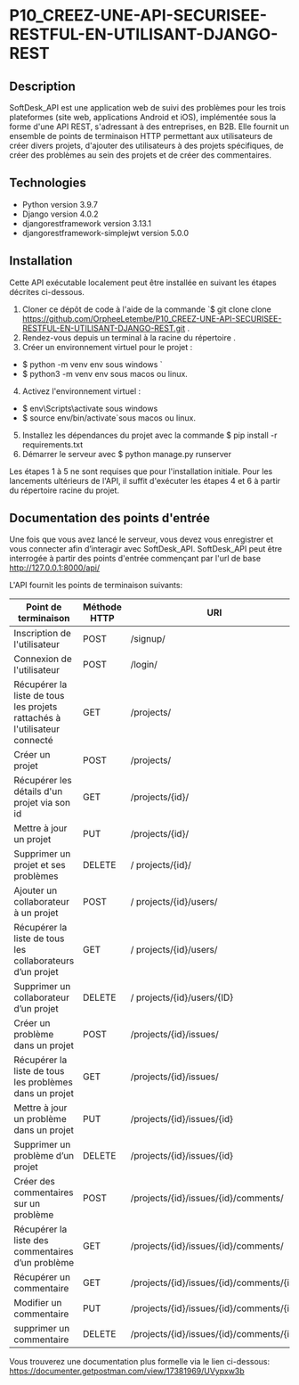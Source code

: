 # P10_CREEZ-UNE-API-SECURISEE-RESTFUL-EN-UTILISANT-DJANGO-REST

## Description
SoftDesk_API est une application web de suivi des problèmes pour les trois plateformes (site web, applications Android et iOS), implémentée sous la forme d'une API REST, s'adressant à des entreprises, en B2B. Elle fournit un ensemble de points de terminaison HTTP permettant aux utilisateurs de créer divers projets, d'ajouter des utilisateurs à des projets spécifiques, de créer des problèmes au sein des projets et de créer des commentaires.
## Technologies
-	Python version 3.9.7
-	Django version 4.0.2
-	djangorestframework version 3.13.1
-	djangorestframework-simplejwt version 5.0.0

## Installation
Cette API exécutable localement peut être installée en suivant les étapes décrites ci-dessous.
1.	Cloner ce dépôt de code à l'aide de la commande `$ git clone clone https://github.com/OrpheeLetembe/P10_CREEZ-UNE-API-SECURISEE-RESTFUL-EN-UTILISANT-DJANGO-REST.git .
2.	Rendez-vous depuis un terminal à la racine du répertoire .
3.	Créer un environnement virtuel pour le projet :
- $ python -m venv env sous windows `
- $ python3 -m venv env sous macos ou linux.
4.	Activez l'environnement virtuel :
- $ env\Scripts\activate sous windows 
- $ source env/bin/activate`sous macos ou linux.
5.	Installez les dépendances du projet avec la commande $ pip install -r requirements.txt
6.	Démarrer le serveur avec $ python manage.py runserver

Les étapes 1 à 5 ne sont requises que pour l'installation initiale. Pour les lancements ultérieurs de l'API, il suffit d'exécuter les étapes 4 et 6 à partir du répertoire racine du projet.

## Documentation des points d'entrée
Une fois que vous avez lancé le serveur, vous devez vous enregistrer et vous connecter afin d’interagir avec SoftDesk_API.
SoftDesk_API peut être interrogée à partir des points d'entrée commençant par l'url de base http://127.0.0.1:8000/api/

L'API fournit les points de terminaison suivants:



|Point de terminaison|Méthode HTTP|URI|
|-----------------|------------|--------------|
| Inscription de l'utilisateur            |  POST |/signup/|
| Connexion de l'utilisateur	          |  POST  |/login/|
| Récupérer la liste de tous les projets rattachés à l'utilisateur connecté |  GET|/projects/|
| Créer un projet            |  POST|/projects/|
| Récupérer les détails d'un projet via son id |  GET |/projects/{id}/|
| Mettre à jour un projet             |  PUT |/projects/{id}/|
| Supprimer un projet et ses problèmes |  DELETE|/ projects/{id}/|
| Ajouter un collaborateur à un projet |  POST|/ projects/{id}/users/|
| Récupérer la liste de tous les collaborateurs d’un projet |  GET|/ projects/{id}/users/|
| Supprimer un collaborateur d’un projet | DELETE|/ projects/{id}/users/{ID}|
| Créer un problème dans un projet|  POST|/projects/{id}/issues/|
| Récupérer la liste de tous les problèmes dans un projet|  GET|/projects/{id}/issues/|
| Mettre à jour un problème dans un projet|  PUT|/projects/{id}/issues/{id}|
| Supprimer un problème d’un projet|  DELETE|/projects/{id}/issues/{id}|
| Créer des commentaires sur un problème|  POST|/projects/{id}/issues/{id}/comments/|
| Récupérer la liste des commentaires d’un problème|  GET|/projects/{id}/issues/{id}/comments/|
| Récupérer un commentaire |  GET|/projects/{id}/issues/{id}/comments/{id}|
| Modifier un commentaire|  PUT|/projects/{id}/issues/{id}/comments/{id}|
| supprimer un commentaire|  DELETE|/projects/{id}/issues/{id}/comments/{id}|

Vous trouverez une documentation plus formelle via le lien ci-dessous:
https://documenter.getpostman.com/view/17381969/UVypxw3b


